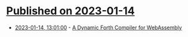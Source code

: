 # [Published on 2023-01-14](index.md)

* [2023-01-14, 13:01:00](https://news.ycombinator.com/item?id=34379984) - [A Dynamic Forth Compiler for WebAssembly](https://el-tramo.be/blog/waforth/)
